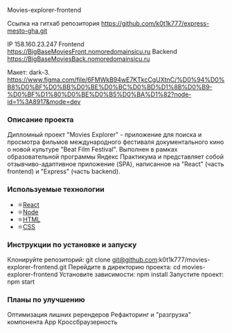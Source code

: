 Movies-explorer-frontend

Ссылка на гитхаб репозитория https://github.com/k0t1k777/express-mesto-gha.git

IP 158.160.23.247
Frontend https://BigBaseMoviesFront.nomoredomainsicu.ru
Backend https://BigBaseMoviesBack.nomoredomainsicu.ru

Макет: dark-3. 
https://www.figma.com/file/6FMWkB94wE7KTkcCgUXtnC/%D0%94%D0%B8%D0%BF%D0%BB%D0%BE%D0%BC%D0%BD%D1%8B%D0%B9-%D0%BF%D1%80%D0%BE%D0%B5%D0%BA%D1%82?node-id=1%3A8917&mode=dev

### Описание проекта
Дипломный проект "Movies Explorer" - приложение для поиска и просмотра фильмов международного фестиваля документального кино о новой культуре "Beat Film Festival". Выполнен в рамках образовательной программы Яндекс Практикума и представляет собой отзывчиво-адаптивное приложение (SPA), написанное на "React" (часть frontend) и "Express" (часть backend).

### Используемые технологии
- ⚛️[React](https://ru.reactjs.org/)
- ⚛️[Node](https://ru.nodejs.org/)
- ⚛️[HTML](https://ru.HTML.org/)
- ⚛️[CSS](https://ru.CSS.org/)

### Инструкции по установке и запуску
Клонируйте репозиторий: git clone git@github.com:k0t1k777/movies-explorer-frontend.git
Перейдите в директорию проекта: cd movies-explorer-frontend
Установите зависимости: npm install
Запустите проект: npm start

### Планы по улучшению
Оптимизация лишних ререндеров
Рефакторинг и "разгрузка" компонента App
Кроссбраузерность